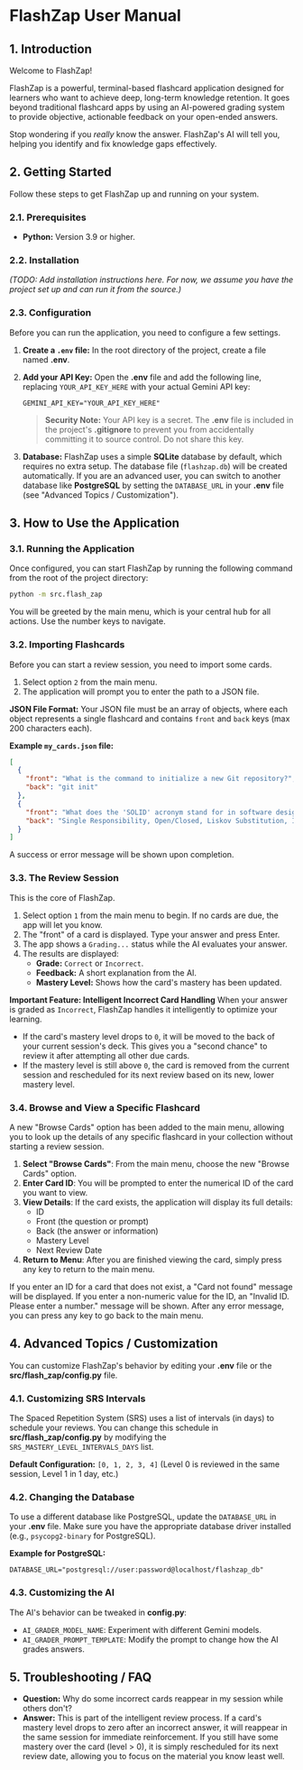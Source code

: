# FlashZap User Manual

## 1. Introduction

Welcome to FlashZap!

FlashZap is a powerful, terminal-based flashcard application designed for learners who want to achieve deep, long-term knowledge retention. It goes beyond traditional flashcard apps by using an AI-powered grading system to provide objective, actionable feedback on your open-ended answers.

Stop wondering if you *really* know the answer. FlashZap's AI will tell you, helping you identify and fix knowledge gaps effectively.

## 2. Getting Started

Follow these steps to get FlashZap up and running on your system.

### 2.1. Prerequisites

*   **Python:** Version 3.9 or higher.

### 2.2. Installation

_(TODO: Add installation instructions here. For now, we assume you have the project set up and can run it from the source.)_

### 2.3. Configuration

Before you can run the application, you need to configure a few settings.

1.  **Create a `.env` file:** In the root directory of the project, create a file named **.env**.

2.  **Add your API Key:** Open the **.env** file and add the following line, replacing `YOUR_API_KEY_HERE` with your actual Gemini API key:

    ```
    GEMINI_API_KEY="YOUR_API_KEY_HERE"
    ```

    > **Security Note:** Your API key is a secret. The **.env** file is included in the project's **.gitignore** to prevent you from accidentally committing it to source control. Do not share this key.

3.  **Database:** FlashZap uses a simple **SQLite** database by default, which requires no extra setup. The database file (`flashzap.db`) will be created automatically. If you are an advanced user, you can switch to another database like **PostgreSQL** by setting the `DATABASE_URL` in your **.env** file (see "Advanced Topics / Customization").

## 3. How to Use the Application

### 3.1. Running the Application

Once configured, you can start FlashZap by running the following command from the root of the project directory:

```bash
python -m src.flash_zap
```

You will be greeted by the main menu, which is your central hub for all actions. Use the number keys to navigate.

### 3.2. Importing Flashcards

Before you can start a review session, you need to import some cards.

1.  Select option `2` from the main menu.
2.  The application will prompt you to enter the path to a JSON file.

**JSON File Format:**
Your JSON file must be an array of objects, where each object represents a single flashcard and contains `front` and `back` keys (max 200 characters each).

**Example `my_cards.json` file:**
```json
[
  {
    "front": "What is the command to initialize a new Git repository?",
    "back": "git init"
  },
  {
    "front": "What does the 'SOLID' acronym stand for in software design?",
    "back": "Single Responsibility, Open/Closed, Liskov Substitution, Interface Segregation, Dependency Inversion"
  }
]
```
A success or error message will be shown upon completion.

### 3.3. The Review Session

This is the core of FlashZap.

1.  Select option `1` from the main menu to begin. If no cards are due, the app will let you know.
2.  The "front" of a card is displayed. Type your answer and press Enter.
3.  The app shows a `Grading...` status while the AI evaluates your answer.
4.  The results are displayed:
    *   **Grade:** `Correct` or `Incorrect`.
    *   **Feedback:** A short explanation from the AI.
    *   **Mastery Level:** Shows how the card's mastery has been updated.

**Important Feature: Intelligent Incorrect Card Handling**
When your answer is graded as `Incorrect`, FlashZap handles it intelligently to optimize your learning.
*   If the card's mastery level drops to `0`, it will be moved to the back of your current session's deck. This gives you a "second chance" to review it after attempting all other due cards.
*   If the mastery level is still above `0`, the card is removed from the current session and rescheduled for its next review based on its new, lower mastery level.

### 3.4. Browse and View a Specific Flashcard

A new "Browse Cards" option has been added to the main menu, allowing you to look up the details of any specific flashcard in your collection without starting a review session.

1.  **Select "Browse Cards"**: From the main menu, choose the new "Browse Cards" option.
2.  **Enter Card ID**: You will be prompted to enter the numerical ID of the card you want to view.
3.  **View Details**: If the card exists, the application will display its full details:
    *   ID
    *   Front (the question or prompt)
    *   Back (the answer or information)
    *   Mastery Level
    *   Next Review Date
4.  **Return to Menu**: After you are finished viewing the card, simply press any key to return to the main menu.

If you enter an ID for a card that does not exist, a "Card not found" message will be displayed. If you enter a non-numeric value for the ID, an "Invalid ID. Please enter a number." message will be shown. After any error message, you can press any key to go back to the main menu.

## 4. Advanced Topics / Customization

You can customize FlashZap's behavior by editing your **.env** file or the **src/flash_zap/config.py** file.

### 4.1. Customizing SRS Intervals

The Spaced Repetition System (SRS) uses a list of intervals (in days) to schedule your reviews. You can change this schedule in **src/flash_zap/config.py** by modifying the `SRS_MASTERY_LEVEL_INTERVALS_DAYS` list.

**Default Configuration:**
`[0, 1, 2, 3, 4]` (Level 0 is reviewed in the same session, Level 1 in 1 day, etc.)

### 4.2. Changing the Database

To use a different database like PostgreSQL, update the `DATABASE_URL` in your **.env** file. Make sure you have the appropriate database driver installed (e.g., `psycopg2-binary` for PostgreSQL).

**Example for PostgreSQL:**
```
DATABASE_URL="postgresql://user:password@localhost/flashzap_db"
```

### 4.3. Customizing the AI

The AI's behavior can be tweaked in **config.py**:
*   `AI_GRADER_MODEL_NAME`: Experiment with different Gemini models.
*   `AI_GRADER_PROMPT_TEMPLATE`: Modify the prompt to change how the AI grades answers.

## 5. Troubleshooting / FAQ

*   **Question:** Why do some incorrect cards reappear in my session while others don't?
*   **Answer:** This is part of the intelligent review process. If a card's mastery level drops to zero after an incorrect answer, it will reappear in the same session for immediate reinforcement. If you still have some mastery over the card (level > 0), it is simply rescheduled for its next review date, allowing you to focus on the material you know least well. 